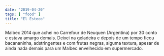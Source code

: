 ```yaml
---
date: "2019-04-20"
tags: [ "food" ]
title: "El Esteco"
---
```

Malbec 2014 que achei no Carrefour de Neuquen (Argentina) por 30 conto e estava amargo demais. Deixei na geladeira e depois de um tempo ficou bacananinha, adstringentes e com frutas negras, alguma textura, apesar de ainda nada demais para um Malbec envelhecido em supermercado.
